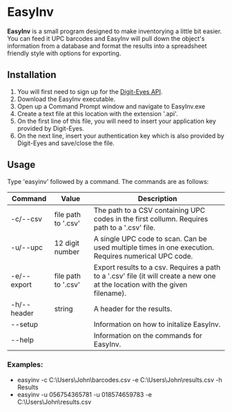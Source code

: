 # EasyInv

**EasyInv** is a small program designed to make inventorying a little bit easier. You can feed it UPC barcodes and EasyInv will pull down the object's information from a database and format the results into a spreadsheet friendly style with options for exporting.

## Installation

1. You will first need to sign up for the [Digit-Eyes API](http://www.digit-eyes.com/api.html).
2. Download the EasyInv executable.
3. Open up a Command Prompt window and navigate to EasyInv.exe
4. Create a text file at this location with the extension '.api'.
5. On the first line of this file, you will need to insert your application key provided by Digit-Eyes.
6. On the next line, insert your authentication key which is also provided by Digit-Eyes and save/close the file.

## Usage

Type 'easyinv' followed by a command. The commands are as follows:

Command | Value | Description
------------- | ------------- | -------------
-c/--csv | file path to '.csv' | The path to a CSV containing UPC codes in the first collumn. Requires path to a '.csv' file.
-u/--upc | 12 digit number | A single UPC code to scan. Can be used multiple times in one execution. Requires numerical UPC code.
-e/--export | file path to '.csv' | Export results to a csv. Requires a path to a '.csv' file (it will create a new one at the location with the given filename).
-h/--header | string | A header for the results.
--setup |  | Information on how to initalize EasyInv.
--help |  | Information on the commands for EasyInv.

### Examples: 

* easyinv -c C:\Users\John\barcodes.csv -e C:\Users\John\results.csv -h Results
* easyinv -u 056754365781 -u 018574659783 -e C:\Users\John\results.csv
